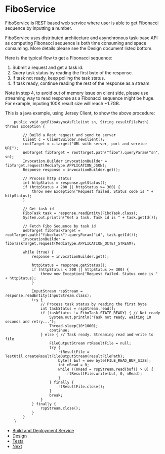 # FiboService
FiboService is REST based web service where user is able to get Fibonacci sequence by inputting a number. 

FiboService uses distributed architecture and asynchronous task-base API as computing Fibonacci sequence is both time consuming and space consuming. More details please see the Design document listed bottom.

Here is the typical flow to get a Fibonacci sequence:

1. Submit a request and get a task id.
2. Query task status by reading the first byte of the response.
3. If task not ready, keep polling the task status.
4. If task ready, continue reading the rest of the response as a stream.

Note in step 4, to avoid out of memory issue on client side, please use streaming way to read response as a Fibonacci sequence might be huge. For example, inputing 100K result size will reach ~1.7GB. 

This is a java example, using Jersey Client, to show the above procedure:
```
    public void getFiboAsyncAsFile(int sn, String resultFilePath) throws Exception {

        // Build a Rest request and send to server
        Client c = ClientBuilder.newClient();
        rootTarget = c.target("URL with server, port and service URI");
        WebTarget fibTarget = rootTarget.path("fibo").queryParam("sn", sn);
        Invocation.Builder invocationBuilder = fibTarget.request(MediaType.APPLICATION_JSON);
        Response response = invocationBuilder.get();

        // Process http status
        int httpStatus = response.getStatus();
        if (httpStatus < 200 || httpStatus >= 300) {
            throw new Exception("Request failed. Status code is " + httpStatus);
        }

        // Get task id
        FiboTask task = response.readEntity(FiboTask.class);
        System.out.println("Get a task. Task id is " + task.getId());

        // Fetch Fibo Sequence by task id
        WebTarget fiboTaskTarget = rootTarget.path("fibo/task").queryParam("id", task.getId());
        invocationBuilder = fiboTaskTarget.request(MediaType.APPLICATION_OCTET_STREAM);

        while (true) {
            response = invocationBuilder.get();

            httpStatus = response.getStatus();
            if (httpStatus < 200 || httpStatus >= 300) {
                throw new Exception("Request failed. Status code is " + httpStatus);
            }

            InputStream rspStream = response.readEntity(InputStream.class);
            try {
                // Process task status by reading the first byte
                int taskStatus = rspStream.read();
                if (taskStatus != FiboTask.STATE_READY) { // Not ready
                    System.out.println("Task not ready, waiting 10 seconds and retry...");
                    Thread.sleep(10*1000);
                    continue;
                } else { // Task ready. Streaming read and write to file
                    FileOutputStream rtResultFile = null;
                    try {
                        rtResultFile = TestUtil.createResultFileOutputStream(resultFilePath);
                        byte[] buf = new byte[FILE_READ_BUF_SIZE];
                        int nRead = 0;
                        while ((nRead = rspStream.read(buf)) > 0) {
                            rtResultFile.write(buf, 0, nRead);
                        }
                    } finally {
                        rtResultFile.close();
                    }
                    break;
                }
            } finally {
                rspStream.close();
            }
        }
    }
```

- [Build and Deployment Service](https://github.com/thinkslower/fibo/blob/master/BuildAndDeployment.md)
- [Design](https://github.com/thinkslower/fibo/blob/master/Design.md)
- [Tests](https://github.com/thinkslower/fibo/blob/master/Tests.md)
- [Next](https://github.com/thinkslower/fibo/blob/master/Next.md)

